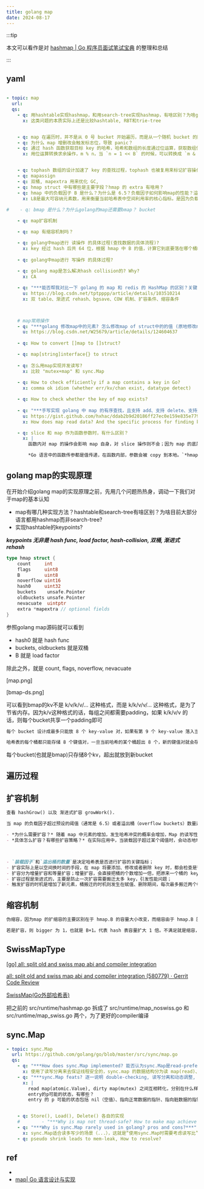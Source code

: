 ```yaml
---
title: golang map
date: 2024-08-17
---
```





:::tip

本文可以看作是对 [hashmap | Go 程序员面试笔试宝典](https://golang.design/go-questions/map/) 的整理和总结

:::



## yaml

```yaml

- topic: map
  url:
  qs:
    - q: 用hashtable实现hashmap，和用search-tree实现hashmap，有啥区别？为啥golang, java, redis使用hashtable实现map，而cpp使用RBT实现map？
      x: 这类问题的本质实际上还是比较hashtable, RBT和trie-tree


    - q: map 在遍历时，并不是从 0 号 bucket 开始遍历，而是从一个随机 bucket 的随机 cell 开始遍历
    - q: 为什么 map 增删改会触发标志位，导致 panic？
    - q: 通过 hash 函数获取目标 key 的哈希，哈希和数组的长度通过位运算，获取数组位置的索引。遍历 bmap 里的 key，和目标 key 对比获取 key 的索引。根据 key 的索引通过计算偏移量，获取到对应 value。
      x: 用位运算转换求余操作，m % n，当 `n = 1 << B` 的时候，可以转换成 `m & (1 << B - 1)`


    - q: tophash 数组的设计加速了 key 的查找过程，tophash 也被复用来标记扩容操作时的状态
    - q: mapassign
    - q: 双桶, mapextra 用来优化 GC,
    - q: hmap struct 中有哪些是主要字段？hmap 的 extra 有啥用？
    - q: hmap 中的负载因子 B 是什么？为什么是 6.5？负载因子如何影响map的性能？溢出率
      x: LB是最大可容纳元素数，用来衡量当前哈希表中空间利用率的核心指标。是因为负载因子太大了，会有很多溢出的桶；太小了，就会浪费很多空间。
      
#    - q: bmap 是什么？为什么golang的map还需要bmap？ bucket

    - q: map扩容机制

    - q: map 有缩容机制吗？

    - q: golang中map进行 读操作 的具体过程(查找数据的具体流程)?
      x: key 经过 hash 后共 64 位，根据 hmap 中 B 的值，计算它到底要落在哪个桶时，桶的数量为 2^B，如 B=5，那么用 64 位最后 5 位表示第几号桶，在用 hash 值的高 8 位确定在 bucket 中的存储位置，当前 bmap 中的 bucket 未找到，则查询对应的 overflowbucket，对应位置有数据则对比完整的哈希值，确定是否是要查找的数据。如果当前 map 处于数据搬移状态，则优先人 oldbuck-ets 查找。
      
    - q: golang中map进行 写操作 的具体过程?
      
    - q: golang map是怎么解决hash collision的? Why?
      x: CA

    - q: "***能否帮我对比一下 golang 的 map 和 redis 的 HashMap 的区别？关键字：双 table、渐进式 rehash、扩容条件、缩容条件、bgsave、COW 机制?***"
      u: https://blog.csdn.net/tptpppp/article/details/103510214
      x: 双 table、渐进式 rehash、bgsave、COW 机制、扩容条件、缩容条件



    # map常用操作
    - q: "***golang 修改map中的元素? 怎么修改map of struct中的的值 (原地修改map)?***"
      u: https://blog.csdn.net/W25679/article/details/124604637
      
    - q: How to convert []map to []struct?

    - q: map[string]interface{} to struct
      
    - q: 怎么用map实现并发读写?
      x: 比较 "mutex+map" 和 sync.Map
      
    - q: How to check efficiently if a map contains a key in Go?
      x: comma ok idiom (whether err/kv/chan exist, datatype detect)

    - q: How to check whether the key of map exists?
      
    - q: "***手写实现 golang 中 map 的有序查找，且支持 add、支持 delete、支持迭代？构造一个辅助 slice***"
      u: https://gist.github.com/hxhac/ddab2b9d20186ff27ec0e159e835e779
      x: How does map read data? And the specific process for finding key, assigning key, deleting key and traversing key?

    - q: slice 和 map 作为函数参数时，有什么区别？
      x: |
        函数内对 map 的操作会影响 map 自身，对 slice 操作则不会；因为 map 的底层结构是指针`*hmap`，slice 的底层结构是 struct

        *Go 语言中的函数传参都是值传递，在函数内部，参数会被 copy 到本地。`*hmap`指针 copy 完之后，仍然指向同一个 map，因此函数内部对 map 的操作会影响实参。而 slice 被 copy 后，会成为一个新的 slice，对它进行的操作不会影响到实参。*


```



## golang map的实现原理

在开始介绍golang map的实现原理之前，先用几个问题热热身，调动一下我们对于map的基本认知

- map有哪几种实现方法？hashtable和search-tree有啥区别？为啥目前大部分语言都用hashmap而非search-tree?
- 实现hashtable的keypoints?


***keypoints 无非是 hash func, load factor, hash-collision, 双桶, 渐进式rehash***


```go
type hmap struct {
	count     int
	flags     uint8
	B         uint8
	noverflow uint16
	hash0     uint32
	buckets    unsafe.Pointer
	oldbuckets unsafe.Pointer
	nevacuate  uintptr
	extra *mapextra // optional fields
}
```

参照golang map源码就可以看到

- hash0 就是 hash func
- buckets, oldbuckets 就是双桶
- B 就是 load factor

除此之外，就是 count, flags, noverflow, nevacuate

[map.png]

[bmap-ds.png]

可以看到bmap的kv不是 k/v/k/v/... 这种格式，而是 k/k/v/v/... 这种格式，是为了节省内存。因为k/v这种格式的话，每组之间都需要padding，如果 k/k/v/v 的话，则每个bucket共享一个padding即可



```markdown
每个 bucket 设计成最多只能放 8 个 key-value 对，如果有第 9 个 key-value 落入当前的 bucket，那就需要再构建一个 bucket ，通过 overflow 指针连接起来。
```

```markdown
哈希表的每个桶都只能存储 8 个键值对，一旦当前哈希的某个桶超出 8 个，新的键值对就会存储到哈希的溢出桶中。随着键值对数量的增加，溢出桶的数量和哈希的装载因子也会逐渐升高，超过一定范围就会触发扩容，扩容会将桶的数量翻倍，元素再分配的过程也是在调用写操作时增量进行的，不会造成性能的瞬时巨大抖动。
```

每个bucket(也就是bmap)只存储8个kv，超出就放到新bucket





## 遍历过程


## 扩容机制


```markdown
查看 hashGrow() 以及 渐进式扩容 growWork().

当 map 的负载因子超过预设的阈值（通常是 6.5）或者溢出桶（overflow buckets）数量过多时，Go 会触发 map 的扩容机制。

- *为什么需要扩容？* 随着 map 中元素的增加，发生哈希冲突的概率会增加，Map 的读写性能也会下降，所以我们需要更多的桶和更大的内存来保证 Map 的读写性能。
- *具体怎么扩容？有哪些扩容策略？* 在实际应用中，当装载因子超过某个阈值时，会动态地增加 Map 长度，实现自动扩容。map 长度变化，所有 key 在 map 中对应的索引都需要重新计算；但是一次性完成扩容的性能太差，所以需要渐进式扩容；



- `装载因子`和`溢出桶的数量`是决定哈希表是否进行扩容的关键指标；
- 扩容实际上是以空间换时间的手段，在 map 将要添加、修改或者删除 key 时，都会检查是否需要扩容；
- 扩容分为增量扩容和等量扩容；增量扩容，会直接把桶的个数增加一倍，把原来一个桶的 key 重新分配到两个桶中；等量扩容，不会更改桶的个数，只会把桶中的数据变得紧凑；
- 扩容过程是渐进式的，主要是防止一次扩容需要搬迁太多 key，引发性能问题；
- 触发扩容的时机是增加了新元素，桶搬迁的时机则发生在赋值、删除期间，每次最多搬迁两个桶。*查找、赋值、删除的一个很核心的内容是如何定位到 key 所在的位置，需要重点理解。*
```


## 缩容机制

```markdown
伪缩容，因为map 的扩缩容的主要区别在于 hmap.B 的容量大小改变，而缩容由于 hmap.B 压根没变，内存空间的占用也是没有变化的（具体来说就是，在删除元素时，并不会释放内存），所以一定不要往 golang 的 map 中塞入太多数据。

若是扩容，则 bigger 为 1，也就是 B+1。代表 hash 表容量扩大 1 倍。不满足就是缩容，也就是 hash 表容量不变。可以得出结论：map 的扩缩容的主要区别在于 hmap.B 的容量大小改变。而缩容由于 hmap.B 压根没变，内存空间的占用也是没有变化的。
```






## SwissMapType

[[go] all: split old and swiss map abi and compiler integration](https://groups.google.com/g/golang-checkins/c/YkzdsibwrPg?pli=1)

[all: split old and swiss map abi and compiler integration (580779) · Gerrit Code Review](https://go-review.googlesource.com/c/go/+/580779)

[SwissMap(Go外部哈希表)](http://pekue.top/2023/03/14/tool_swissmap/)

把之前的 src/runtime/hashmap.go 拆成了 src/runtime/map_noswiss.go 和 src/runtime/map_swiss.go 两个，为了更好的compiler编译





## sync.Map


```yaml
- topic: sync.Map
  url: https://github.com/golang/go/blob/master/src/sync/map.go
  qs:
    - q: "***How does sync.Map implemented? 能否认为sync.Map是read-preferring呢?***"
      x: 使用了读写分离来去保证线程安全的，sync.map 的数据结构分为读 map(read)、写 map(dirty)、还有mutex以及一个记录穿透次数的值(misses)。具体实现是每次读取都会先读取读部分的 kv，没有则去读写部分的 kv(操作写部分时都会上锁)。当穿透到写部分的次数大于写部分的长度时，就会将写部分同步到读部分，并且把写部分清空。所以多协程下一般都会先打到无锁的读部分，这能保证读取性能。
    - q: "***sync.Map feats? 逐一说明 double-checking, 读写分离和动态调整, 延迟删除(在 sync.Map 中删除一个键值对实际上只是将其标记为删除，真正的删除操作会在 read 升级时进行，这样可以减少锁的持有时间。), read-preferring ***"
      x: |
        read map(atomic.Value), dirty map(mutex) 之间互相转化，分别在什么样的时机下会进行？nil, normal
        entry的p可能的状态，有哪些？
        entry 的 p 可能的状态包括 nil（空值）、指向正常数据的指针、指向脏数据的指针、锁定状态的指针、等待状态的指针和过期状态的指针。


    - q: Store(), Load(), Delete() 各自的实现
    #        - "***Why is map not thread-safe? How to make map achieve concurrent reading and writing?***"
    - q: "***Why is sync.Map rarely used in golang? pros and cons?***"
      x: sync.Map适合读多写少的场景（...），这就是“使用sync.Map时需要考虑读写比”这个说法
    - q: pseudo shrink leads to mem-leak, How to resolve?

```



## ref

-
- [map| Go 语言设计与实现](https://draveness.me/golang/docs/part2-foundation/ch03-datastructure/golang-hashmap/)










